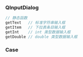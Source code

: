 ### QInputDialog

```cpp
// 静态函数
getText   // 标准字符串输入框
getItem   // 下拉表条目输入框
getInt    // int 类型数据输入框
getDouble // double 类型数据输入框
```



### Case